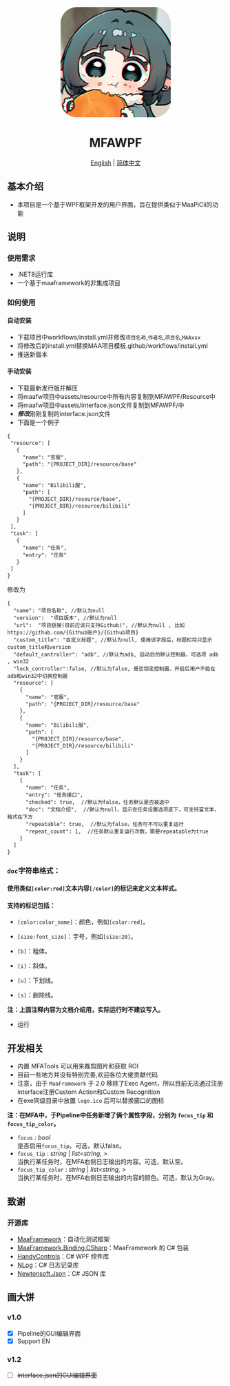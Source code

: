 <div align="center">
<img alt="LOGO" src="https://github.com/SweetSmellFox/MFAWPF/blob/master/logo.png" width="256" height="256" />

# MFAWPF
[English](./README_en.md) | [简体中文](./README.md)

</div>

## 基本介绍

- 本项目是一个基于WPF框架开发的用户界面，旨在提供类似于MaaPiCli的功能

## 说明

### 使用需求

- .NET8运行库
- 一个基于maaframework的非集成项目

### 如何使用

#### 自动安装

- 下载项目中workflows/install.yml并修改```项目名称```,```作者名```,```项目名```,```MAAxxx```
- 将修改后的install.yml替换MAA项目模板.github/workflows/install.yml
- 推送新版本

#### 手动安装

- 下载最新发行版并解压
- 将maafw项目中assets/resource中所有内容复制到MFAWPF/Resource中
- 将maafw项目中assets/interface.json文件复制到MFAWPF/中
- ***修改***刚刚复制的interface.json文件
- 下面是一个例子

 ```
{
  "resource": [
    {
      "name": "官服",
      "path": "{PROJECT_DIR}/resource/base"
    },
    {
      "name": "Bilibili服",
      "path": [
        "{PROJECT_DIR}/resource/base",
        "{PROJECT_DIR}/resource/bilibili"
      ]
    }
  ],
  "task": [
    {
      "name": "任务",
      "entry": "任务"
    }
  ]
}
```

修改为

```
{
  "name": "项目名称", //默认为null
  "version":  "项目版本", //默认为null
  "url":  "项目链接(目前应该只支持Github)", //默认为null , 比如 https://github.com/{Github账户}/{Github项目}
  "custom_title": "自定义标题", //默认为null, 使用该字段后，标题栏将只显示custom_title和version
  "default_controller": "adb", //默认为adb, 启动后的默认控制器，可选项 adb , win32 
  "lock_controller":false, //默认为false, 是否锁定控制器，开启后用户不能在adb和win32中切换控制器
  "resource": [
    {
      "name": "官服",
      "path": "{PROJECT_DIR}/resource/base"
    },
    {
      "name": "Bilibili服",
      "path": [
        "{PROJECT_DIR}/resource/base",
        "{PROJECT_DIR}/resource/bilibili"
      ]
    }
  ],
  "task": [
    {
      "name": "任务",
      "entry": "任务接口",
      "checked": true,  //默认为false，任务默认是否被选中
      "doc": "文档介绍",  //默认为null，显示在任务设置选项底下，可支持富文本，格式在下方
      "repeatable": true,  //默认为false，任务可不可以重复运行
      "repeat_count": 1,  //任务默认重复运行次数，需要repeatable为true
    }
  ]
}
```
### `doc`字符串格式：

#### 使用类似`[color:red]`文本内容`[/color]`的标记来定义文本样式。

#### 支持的标记包括：

- `[color:color_name]`：颜色，例如`[color:red]`。

- `[size:font_size]`：字号，例如`[size:20]`。

- `[b]`：粗体。

- `[i]`：斜体。

- `[u]`：下划线。

- `[s]`：删除线。

**注：上面注释内容为文档介绍用，实际运行时不建议写入。**

- 运行

## 开发相关

- 内置 MFATools 可以用来裁剪图片和获取 ROI
- 目前一些地方并没有特别完善,欢迎各位大佬贡献代码
- 注意，由于 `MaaFramework` 于 2.0 移除了Exec Agent，所以目前无法通过注册interface注册Custom Action和Custom Recognition
- 在exe同级目录中放置 `logo.ico` 后可以替换窗口的图标

**注：在MFA中，于Pipeline中任务新增了俩个属性字段，分别为 `focus_tip` 和 `focus_tip_color`。**

- `focus` : *bool*  
  是否启用`focus_tip`。可选，默认false。
- `focus_tip` : *string* | *list<string, >*  
  当执行某任务时，在MFA右侧日志输出的内容。可选，默认空。
- `focus_tip_color` : *string* | *list<string, >*  
  当执行某任务时，在MFA右侧日志输出的内容的颜色。可选，默认为Gray。

## 致谢

### 开源库

- [MaaFramework](https://github.com/MaaAssistantArknights/MaaFramework)：自动化测试框架
- [MaaFramework.Binding.CSharp](https://github.com/MaaXYZ/MaaFramework.Binding.CSharp)：MaaFramework 的 C# 包装
- [HandyControls](https://github.com/ghost1372/HandyControls)：C# WPF 控件库
- [NLog](https://github.com/NLog/NLog)：C# 日志记录库
- [Newtonsoft.Json](https://github.com/CommunityToolkit/dotnet)：C# JSON 库

## 画大饼

### v1.0

- [x] Pipeline的GUI编辑界面
- [x] Support EN

### v1.2

- [ ] <strike>interface.json的GUI编辑界面</strike>
